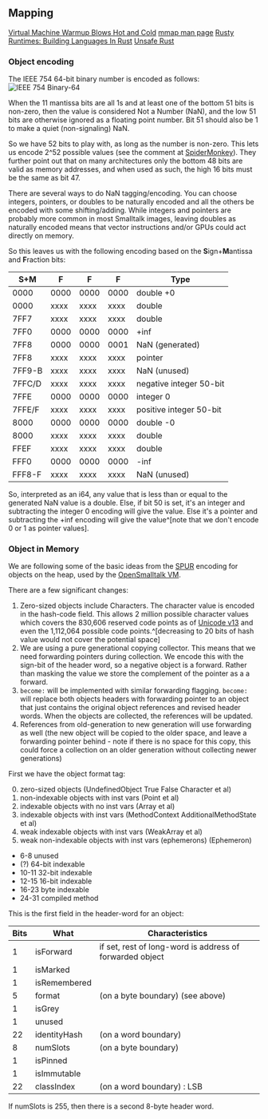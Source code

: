 ## Mapping
[Virtual Machine Warmup Blows Hot and Cold](https://youtu.be/vLl4GteL9Mw)
[mmap man page](https://www.man7.org/linux/man-pages/man2/mmap.2.html)
[Rusty Runtimes: Building Languages In Rust](https://youtu.be/U3upi-y2pCk)
[Unsafe Rust](https://doc.rust-lang.org/nightly/book/ch19-01-unsafe-rust.html)

### Object encoding
The IEEE 754 64-bit binary number is encoded as follows:
	![IEEE 754 Binary-64](Pasted%20image%2020210311212924.png)

When the 11 mantissa bits are all 1s and at least one of the bottom 51 bits is non-zero, then the value is considered Not a Number (NaN), and the low 51 bits are otherwise ignored as a floating point number. Bit 51 should also be 1 to make a quiet (non-signaling) NaN.

So we have 52 bits to play with, as long as the number is non-zero. This lets us encode 2^52 possible values (see the comment at [SpiderMonkey](https://github.com/ricardoquesada/Spidermonkey/blob/4a75ea2543408bd1b2c515aa95901523eeef7858/js/src/gdb/mozilla/jsval.py)). They further point out that on many architectures only the bottom 48 bits are valid as memory addresses, and when used as such, the high 16 bits must be the same as bit 47.

There are several ways to do NaN tagging/encoding. You can choose integers, pointers, or doubles to be naturally encoded and all the others be encoded with some shifting/adding. While integers and pointers are probably more common in most Smalltalk images, leaving doubles as naturally encoded means that vector instructions and/or GPUs could act directly on memory.

So this leaves us with the following encoding based on the **S**ign+**M**antissa and **F**raction bits:

| S+M    | F    | F    | F    | Type                      |
| ------ | ---- | ---- | ---- | ------------------------- |
| 0000   | 0000 | 0000 | 0000 | double  +0                |
| 0000   | xxxx | xxxx | xxxx | double                    |
| 7FF7   | xxxx | xxxx | xxxx | double                    |
| 7FF0   | 0000 | 0000 | 0000 | +inf                       |
| 7FF8   | 0000 | 0000 | 0001 | NaN (generated)           |
| 7FF8   | xxxx | xxxx | xxxx | pointer                   |
| 7FF9-B | xxxx | xxxx | xxxx | NaN (unused)              |
| 7FFC/D | xxxx | xxxx | xxxx | negative integer   50-bit |
| 7FFE   | 0000 | 0000 | 0000 | integer   0               |
| 7FFE/F | xxxx | xxxx | xxxx | positive integer   50-bit |
| 8000   | 0000 | 0000 | 0000 | double     -0             |
| 8000   | xxxx | xxxx | xxxx | double                    |
| FFEF   | xxxx | xxxx | xxxx | double                    |
| FFF0   | 0000 | 0000 | 0000 | -inf                      |
| FFF8-F | xxxx | xxxx | xxxx | NaN (unused)              |

So, interpreted as an i64, any value that is less than or equal to the generated NaN value is a double. Else, if bit 50 is set, it's an integer and subtracting the integer 0 encoding will give the value. Else it's a pointer and subtracting the +inf encoding will give the value^[note that we don't encode 0 or 1 as pointer values].

### Object in Memory
We are following some of the basic ideas from the [SPUR](http://www.mirandabanda.org/cogblog/2013/09/05/a-spur-gear-for-cog/) encoding for objects on the heap, used by the [OpenSmalltalk VM](https://github.com/OpenSmalltalk).

There are a few significant changes:
1. Zero-sized objects include Characters. The character value is encoded in the hash-code field. This allows 2 million possible character values which covers the 830,606 reserved code points as of [Unicode v13](https://www.unicode.org/versions/stats/charcountv13_0.html) and even the 1,112,064 possible code points.^[decreasing to 20 bits of hash value would not cover the potential space]
2. We are using a pure generational copying collector. This means that we need forwarding pointers during collection. We encode this with the sign-bit of the header word, so a negative object is a forward. Rather than masking the value we store the complement of the pointer as a a forward.
3. `become:` will be implemented with similar forwarding flagging. `become:` will replace both objects headers with forwarding pointer to an object that just contains the original object references and revised header words. When the objects are collected, the references will be updated.
4. References from old-generation to new generation will use forwarding as well (the new object will be copied to the older space, and leave a forwarding pointer behind - note if there is no space for this copy, this could force a collection on an older generation without collecting newer generations)

First we have the object format tag:

0. zero-sized objects (UndefinedObject True False Character et al)
1. non-indexable objects with inst vars (Point et al) 
2. indexable objects with no inst vars (Array et al)
3. indexable objects with inst vars (MethodContext AdditionalMethodState et al)
4. weak indexable objects with inst vars (WeakArray et al)
5. weak non-indexable objects with inst vars (ephemerons) (Ephemeron)

- 6-8 unused
-  (?) 64-bit indexable 
- 10-11 32-bit indexable
- 12-15 16-bit indexable 
- 16-23 byte indexable 
- 24-31 compiled method

This is the first field in the header-word for an object:

| Bits | What         | Characteristics                                          |
| ---- | ------------ | -------------------------------------------------------- |
| 1    | isForward    | if set, rest of long-word is address of forwarded object |
| 1    | isMarked     |                                                          |
| 1    | isRemembered |                                                          |
| 5    | format       | (on a byte boundary)  (see above)                        |
| 1    | isGrey       |                                                          |
| 1    | unused       |                                                          |
| 22   | identityHash | (on a word boundary)                                     |
| 8    | numSlots     | (on a byte boundary)                                     |
| 1    | isPinned     |                                                          |
| 1    | isImmutable  |                                                          |
| 22   | classIndex   | (on a word boundary) : LSB                               |

If numSlots is 255, then there is a second 8-byte header word.